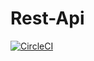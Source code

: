 # Rest-Api

[![CircleCI](https://circleci.com/gh/T2003/Rest-Api/.svg?style=svg)](https://app.circleci.com/pipelines/github/T2003/Rest-Api/)
